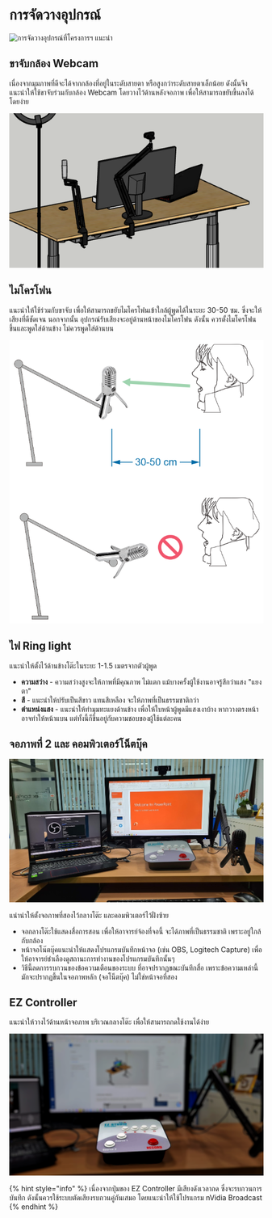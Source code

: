 # การจัดวางอุปกรณ์

![&#xE01;&#xE32;&#xE23;&#xE08;&#xE31;&#xE14;&#xE27;&#xE32;&#xE07;&#xE2D;&#xE38;&#xE1B;&#xE01;&#xE23;&#xE13;&#xE4C;&#xE17;&#xE35;&#xE48;&#xE42;&#xE04;&#xE23;&#xE07;&#xE01;&#xE32;&#xE23;&#xE2F; &#xE41;&#xE19;&#xE30;&#xE19;&#xE33;](../.gitbook/assets/ez-studio-animation-800.gif)

## ขาจับกล้อง Webcam

เนื่องจากมุมภาพที่ดีจะได้จากกล้องที่อยู่ในระดับสายตา หรือสูงกว่าระดับสายตาเล็กน้อย ดังนั้นจึงแนะนำให้ใช้ขาจับร่วมกับกล้อง Webcam โดยวางไว้ด้านหลังจอภาพ เพื่อให้สามารถขยับขึ้นลงได้โดยง่าย

![&#xE41;&#xE2A;&#xE14;&#xE07;&#xE01;&#xE32;&#xE23;&#xE43;&#xE0A;&#xE49;&#xE02;&#xE32;&#xE08;&#xE31;&#xE1A;&#xE01;&#xE31;&#xE1A;&#xE01;&#xE25;&#xE49;&#xE2D;&#xE07; Webcam &#xE40;&#xE1E;&#xE37;&#xE48;&#xE2D;&#xE43;&#xE2B;&#xE49;&#xE02;&#xE22;&#xE31;&#xE1A;&#xE02;&#xE36;&#xE49;&#xE19;&#xE25;&#xE07;&#xE44;&#xE14;&#xE49;&#xE42;&#xE14;&#xE22;&#xE07;&#xE48;&#xE32;&#xE22;](../.gitbook/assets/image%20%281%29.png)

## ไมโครโฟน

แนะนำให้ใช้ร่วมกับขาจับ เพื่อให้สามารถขยับไมโครโฟนเข้าใกล้ผู้พูดได้ในระยะ 30-50 ซม. ซึ่งจะให้เสียงที่ดีชัดเจน นอกจากนั้น อุปกรณ์รับเสียงจะอยู่ด้านหน้าของไมโครโฟน ดังนั้น ควรตั้งไมโครโฟนขึ้นและพูดใส่ด้านข้าง  ไม่ควรพูดใส่ด้านบน 

![](../.gitbook/assets/image%20%283%29.png)

## ไฟ Ring light

แนะนำให้ตั้งไว้ด้านข้างโต๊ะในระยะ 1-1.5 เมตรจากตัวผู้พูด 

* **ความสว่าง** - ความสว่างสูงจะให้ภาพที่มีคุณภาพ ไม่แตก แม้บางครั้งผู้ใช้งานอาจรู้สึกว่าแสง "แยงตา" 
* **สี** - แนะนำให้ปรับเป็นสีขาว แทนสีเหลือง จะให้ภาพที่เป็นธรรมชาติกว่า
* **ตำแหน่งแสง** - แนะนำให้ทำมุมทะแยงด้านข้าง เพื่อให้ใบหน้าผู้พูดมีแสงเงาบ้าง หากวางตรงหน้าอาจทำให้หน้าแบน แต่ทั้งนี้ก็ขึ้นอยู่กับความชอบของผู้ใช้แต่ละคน

## จอภาพที่ 2 และ คอมพิวเตอร์โน็ตบุ๊ค

![&#xE20;&#xE32;&#xE1E;&#xE41;&#xE2A;&#xE14;&#xE07;&#xE01;&#xE32;&#xE23;&#xE27;&#xE32;&#xE07;&#xE08;&#xE2D;&#xE20;&#xE32;&#xE1E;&#xE17;&#xE35;&#xE48;&#xE2A;&#xE2D;&#xE07;&#xE43;&#xE15;&#xE49;&#xE01;&#xE25;&#xE49;&#xE2D;&#xE07; Webcam ](../.gitbook/assets/image%20%2813%29.png)

แนำนำให้ตั้งจอภาพที่สองไว้กลางโต๊ะ และคอมพิวเตอร์ไว้ฝั่งซ้าย 

* จอกลางโต๊ะใช้แสดงสื่อการสอน เพื่อให้อาจารย์จ้องที่จอนี้ จะได้ภาพที่เป็นธรรมชาติ เพราะอยู่ใกล้กับกล้อง
* หน้าจอโน๊ตบุ๊คแนะนำให้แสดงโปรแกรมบันทึกหน้าจอ \(เช่น OBS, Logitech Capture\) เพื่อให้อาจารย์ชำเลืองดูสถานะการทำงานของโปรแกรมบันทึกนั้นๆ 
* วิธีนี้ลดการรบกวนของข้อความเตือนของระบบ ที่อาจปรากฏขณะบันทึกสื่อ เพราะข้อความเหล่านี้มักจะปรากฏขึ้นในจอภาพหลัก \(จอโน็ตบุ๊ค\) ไม่ใช่หน้าจอที่สอง

## EZ Controller

แนะนำให้วางไว้ด้านหน้าจอภาพ บริเวณกลางโต๊ะ เพื่อให้สามารถกดใช้งานได้ง่าย

![&#xE20;&#xE32;&#xE1E;&#xE41;&#xE2A;&#xE14;&#xE07;&#xE15;&#xE33;&#xE41;&#xE2B;&#xE19;&#xE48;&#xE07;&#xE01;&#xE32;&#xE23;&#xE27;&#xE32;&#xE07;&#xE01;&#xE25;&#xE48;&#xE2D;&#xE07; Ez Controller &#xE2B;&#xE19;&#xE49;&#xE32;&#xE08;&#xE2D;&#xE20;&#xE32;&#xE1E;&#xE17;&#xE35;&#xE48;&#xE2A;&#xE2D;&#xE07; &#xE43;&#xE2B;&#xE49;&#xE07;&#xE48;&#xE32;&#xE22;&#xE15;&#xE48;&#xE2D;&#xE01;&#xE32;&#xE23;&#xE43;&#xE0A;&#xE49;&#xE07;&#xE32;&#xE19;](../.gitbook/assets/image%20%2814%29.png)

{% hint style="info" %}
เนื่องจากปุ่มของ EZ Controller มีเสียงดังเวลากด ซึ่งจะรบกวนการบันทึก ดังนั้นควรใช้ระบบตัดเสียงรบกวนคู่กันเสมอ โดยแนะนำให้ใช้โปรแกรม nVidia Broadcast 
{% endhint %}

